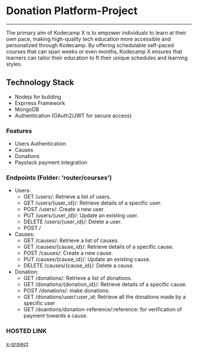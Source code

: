 # Donation Platform-Project

---

The primary aim of Kodecamp X is to empower individuals to learn at their own pace, making high-quality tech education more accessible and personalized through Kodecamp. By offering schedulable self-paced courses that can span weeks or even months, Kodecamp X ensures that learners can tailor their education to ft their unique schedules and learning styles.


## Technology Stack

- Nodejs for building
- Exprress Framework
- MongoDB
- Authentication (OAuth2/JWT for secure access)

### Features

- Users Authentication
- Causes
- Donations
- Paystack payment integration

### Endpoints (Folder: 'router/courses')

- Users:
  - GET /users/: Retrieve a list of users.
  - GET /users/{user_id}/: Retrieve details of a specific user.
  - POST /users/: Create a new user.
  - PUT /users/{user_id}/: Update an existing user.
  - DELETE /users/{user_id}/: Delete a user.
  - POST /
- Causes:
  - GET /causes/: Retrieve a list of causes.
  - GET /causes/{cause_id}/: Retrieve details of a specific cause.
  - POST /causes/: Create a new cause.
  - PUT /causes/{cause_id}/: Update an existing cause.
  - DELETE /causes/{cause_id}/: Delete a cause.
- Donation:
  - GET /donations/: Retrieve a list of donations.
  - GET /donations/{donation_id}/: Retrieve details of a specific cause.
  - POST /donations/: make donations.
  - GET /donations/user/:user_id: Retrieve all the donations made by a specific user
  - GET /doantions/donation-reference/:reference: for verification of payment towards a cause.

### HOSTED LINK
[x-project](https://x-project-be.onrender.com)

